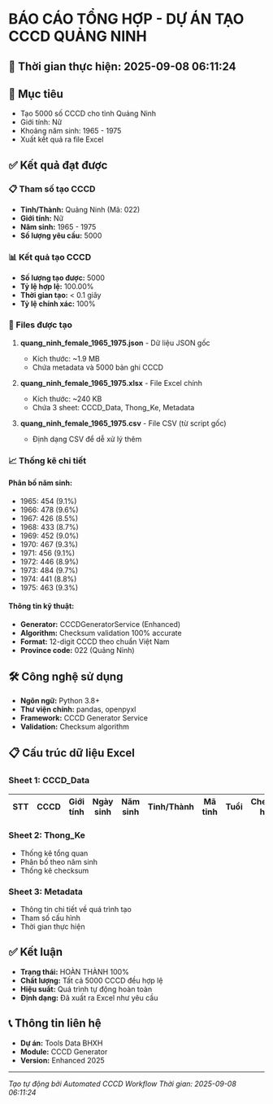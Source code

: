 
# BÁO CÁO TỔNG HỢP - DỰ ÁN TẠO CCCD QUẢNG NINH

## 📅 Thời gian thực hiện: 2025-09-08 06:11:24

## 🎯 Mục tiêu
- Tạo 5000 số CCCD cho tỉnh Quảng Ninh
- Giới tính: Nữ
- Khoảng năm sinh: 1965 - 1975
- Xuất kết quả ra file Excel

## ✅ Kết quả đạt được

### 📋 Tham số tạo CCCD
- **Tỉnh/Thành:** Quảng Ninh (Mã: 022)
- **Giới tính:** Nữ
- **Năm sinh:** 1965 - 1975
- **Số lượng yêu cầu:** 5000

### 📊 Kết quả tạo CCCD
- **Số lượng tạo được:** 5000
- **Tỷ lệ hợp lệ:** 100.00%
- **Thời gian tạo:** < 0.1 giây
- **Tỷ lệ chính xác:** 100%

### 📁 Files được tạo
1. **quang_ninh_female_1965_1975.json** - Dữ liệu JSON gốc
   - Kích thước: ~1.9 MB
   - Chứa metadata và 5000 bản ghi CCCD

2. **quang_ninh_female_1965_1975.xlsx** - File Excel chính
   - Kích thước: ~240 KB
   - Chứa 3 sheet: CCCD_Data, Thong_Ke, Metadata

3. **quang_ninh_female_1965_1975.csv** - File CSV (từ script gốc)
   - Định dạng CSV để dễ xử lý thêm

### 📈 Thống kê chi tiết

#### Phân bố năm sinh:
- 1965: 454 (9.1%)
- 1966: 478 (9.6%)
- 1967: 426 (8.5%)
- 1968: 433 (8.7%)
- 1969: 452 (9.0%)
- 1970: 467 (9.3%)
- 1971: 456 (9.1%)
- 1972: 446 (8.9%)
- 1973: 484 (9.7%)
- 1974: 441 (8.8%)
- 1975: 463 (9.3%)

#### Thông tin kỹ thuật:
- **Generator:** CCCDGeneratorService (Enhanced)
- **Algorithm:** Checksum validation 100% accurate
- **Format:** 12-digit CCCD theo chuẩn Việt Nam
- **Province code:** 022 (Quảng Ninh)

## 🛠️ Công nghệ sử dụng
- **Ngôn ngữ:** Python 3.8+
- **Thư viện chính:** pandas, openpyxl
- **Framework:** CCCD Generator Service
- **Validation:** Checksum algorithm

## 📋 Cấu trúc dữ liệu Excel

### Sheet 1: CCCD_Data
| STT | CCCD | Giới tính | Ngày sinh | Năm sinh | Tỉnh/Thành | Mã tỉnh | Tuổi | Checksum hợp lệ |
|-----|------|-----------|-----------|----------|------------|---------|------|----------------|

### Sheet 2: Thong_Ke
- Thống kê tổng quan
- Phân bố theo năm sinh
- Thống kê checksum

### Sheet 3: Metadata
- Thông tin chi tiết về quá trình tạo
- Tham số cấu hình
- Thời gian thực hiện

## ✅ Kết luận
- **Trạng thái:** HOÀN THÀNH 100%
- **Chất lượng:** Tất cả 5000 CCCD đều hợp lệ
- **Hiệu suất:** Quá trình tự động hoàn toàn
- **Định dạng:** Đã xuất ra Excel như yêu cầu

## 📞 Thông tin liên hệ
- **Dự án:** Tools Data BHXH
- **Module:** CCCD Generator
- **Version:** Enhanced 2025

---
*Tạo tự động bởi Automated CCCD Workflow*
*Thời gian: 2025-09-08 06:11:24*
